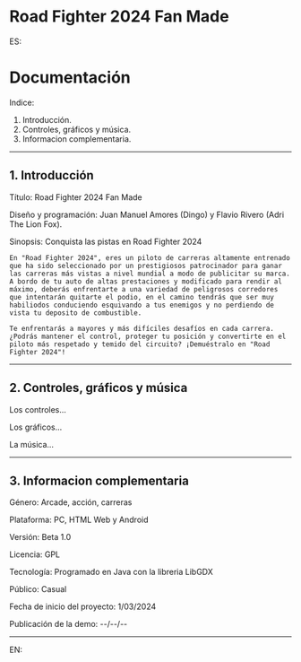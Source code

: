 # Road Fighter 2024 Fan Made
ES:
# Documentación

Indice:

1. Introducción.
2. Controles, gráficos y música.
3. Informacion complementaria.

___

## 1. Introducción

Título: Road Fighter 2024 Fan Made

Diseño y programación: Juan Manuel Amores (Dingo) y Flavio Rivero (Adri The Lion Fox).

Sinopsis: Conquista las pistas en Road Fighter 2024

    En "Road Fighter 2024", eres un piloto de carreras altamente entrenado que ha sido seleccionado por un prestigiosos patrocinador para ganar las carreras más vistas a nivel mundial a modo de publicitar su marca. A bordo de tu auto de altas prestaciones y modificado para rendir al máximo, deberás enfrentarte a una variedad de peligrosos corredores que intentarán quitarte el podio, en el camino tendrás que ser muy habiliodos conduciendo esquivando a tus enemigos y no perdiendo de vista tu deposito de combustible.

    Te enfrentarás a mayores y más difíciles desafíos en cada carrera. ¿Podrás mantener el control, proteger tu posición y convertirte en el piloto más respetado y temido del circuito? ¡Demuéstralo en "Road Fighter 2024"!

___

## 2. Controles, gráficos y música

Los controles...

Los gráficos...

La música...

___

## 3. Informacion complementaria

Género: Arcade, acción, carreras

Plataforma: PC, HTML Web y Android

Versión: Beta 1.0

Licencia: GPL

Tecnología: Programado en Java con la libreria LibGDX

Público: Casual

Fecha de inicio del proyecto: 1/03/2024

Publicación de la demo: --/--/--

___

EN:
